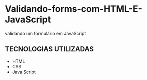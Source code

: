 # Validando-forms-com-HTML-E-JavaScript
validando um formulário em JavaScript

## TECNOLOGIAS UTILIZADAS
- HTML 
- CSS 
- Java Script
